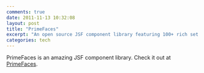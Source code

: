 ```yaml
---
comments: true
date: 2011-11-13 10:32:08
layout: post
title: "PrimeFaces"
excerpt: "An open source JSF component library featuring 100+ rich set of components."
categories: tech
---
```


PrimeFaces is an amazing JSF component library. Check it out at [PrimeFaces](http://www.primefaces.org).
